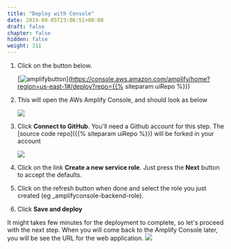 ```yaml
---
title: "Deploy with Console"
date: 2019-09-05T23:06:51+08:00
draft: false
chapter: false
hidden: false
weight: 311
---
```


1. Click on the button below. 

    [![amplifybutton](https://oneclick.amplifyapp.com/button.svg)](https://console.aws.amazon.com/amplify/home?region=us-east-1#/deploy?repo={{% siteparam uiRepo %}})

2. This will open the AWs Amplify Console, and should look as below

    ![](/images/smart-home/connect_to_github.png)

3. Click **Connect to GitHub**. You'll need a Github account for this step. The [source code repo]({{% siteparam uiRepo %}}) will be forked in your account

    ![](/images/smart-home/amplify-role.png)

4. Click on the link **Create a new service role**. Just press the **Next** button to accept the defaults. 

5. Click on the refresh button when done and select the role you just created (eg _amplifyconsole-backend-role).

6. Click **Save and deploy**


It might takes few minutes for the deployment to complete, so let's proceed with the next step. When you will come back to the Amplify Console later, you will be see the URL for the web application.
    ![](/images/smart-home/amplify-url.png)